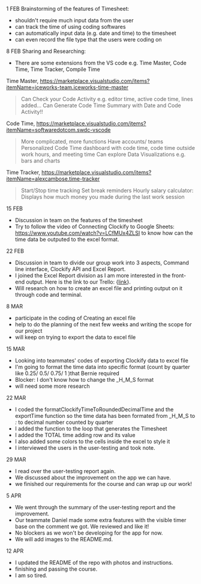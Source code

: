 1 FEB
Brainstorming of the features of Timesheet:
- shouldn't require much input data from the user
- can track the time of using coding softwares
- can automatically input data (e.g. date and time) to the timesheet
- can even record the file type that the users were coding on


8 FEB
Sharing and Researching:
- There are some extensions from the VS code e.g. Time Master, Code Time, Time Tracker, Compile Time

Time Master,
https://marketplace.visualstudio.com/items?itemName=iceworks-team.iceworks-time-master
> Can Check your Code Activity e.g. editor time, active code time, lines added...
> Can Generate Code Time Summary with Date and Code Activity!!

Code Time,
https://marketplace.visualstudio.com/items?itemName=softwaredotcom.swdc-vscode
> More complicated, more functions
> Have accounts/ teams
> Personalized Code Time dashboard with code time, code time outside work hours, and meeting time 
> Can explore Data Visualizations e.g. bars and charts

Time Tracker,
https://marketplace.visualstudio.com/items?itemName=alexcambose.time-tracker
> Start/Stop time tracking
> Set break reminders
> Hourly salary calculator: Displays how much money you made during the last work session


15 FEB
- Discussion in team on the features of the timesheet
- Try to follow the video of Connecting Clockify to Google Sheets:
https://www.youtube.com/watch?v=LCfMUx4ZLSI 
to know how can the time data be outputed to the excel format.


22 FEB
- Discussion in team to divide our group work into 3 aspects, Command line interface, Clockify API and Excel Report.
- I joined the Excel Report division as I am more interested in the front-end output.
Here is the link to our Trello: {[link](https://trello.com/b/CL8l3a0i/http5214-time-keeper)}.
- Will research on how to create an excel file and printing output on it through code and terminal.


8 MAR
- participate in the coding of Creating an excel file
- help to do the planning of the next few weeks and writing the scope for our project
- will keep on trying to export the data to excel file


15 MAR
- Looking into teammates' codes of exporting Clockify data to excel file
- I'm going to format the time data into specific format (count by quarter like 0.25/ 0.5/ 0.75/ 1 )that Bernie required
- Blocker: I don't know how to change the _H_M_S format
- will need some more research


22 MAR
- I coded the formatClockifyTimeToRoundedDecimalTime and the exportTime function so the time data has been formated from _H_M_S to _:_ to decimal number counted by quarter
- I added the function to the loop that generates the Timesheet 
- I added the TOTAL time adding row and its value
- I also added some colors to the cells inside the excel to style it
- I interviewed the users in the user-testing and took note.


29 MAR
- I read over the user-testing report again.
- We discussed about the improvement on the app we can have. 
- we finished our requirements for the course and can wrap up our work!


5 APR
- We went through the summary of the user-testing report and the improvement.
- Our teammate Daniel made some extra features with the visible timer base on the comment we got. We reviewed and like it!
- No blockers as we won't be developing for the app for now. 
- We will add images to the README.md.


12 APR
- I updated the README of the repo with photos and instructions.
- finishing and passing the course.
- I am so tired.
